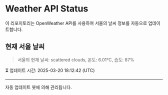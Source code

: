 
# Weather API Status

이 리포지토리는 OpenWeather API를 사용하여 서울의 날씨 정보를 자동으로 업데이트합니다.

## 현재 서울 날씨
> 서울의 현재 날씨: scattered clouds, 온도: 6.01°C, 습도: 87%

⏳ 업데이트 시간: 2025-03-20 18:12:42 (UTC)

---
자동 업데이트 봇에 의해 관리됩니다.
